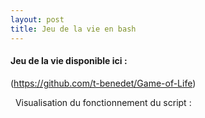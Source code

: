 ```yaml
---
layout: post
title: Jeu de la vie en bash 
---
```


#### __Jeu de la vie disponible ici :__

(https://github.com/t-benedet/Game-of-Life)

&nbsp;
Visualisation du fonctionnement du script :
